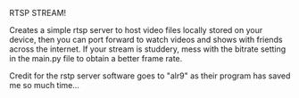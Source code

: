 RTSP STREAM!

Creates a simple rtsp server to host video files locally stored on your device, then you can port forward
to watch videos and shows with friends across the internet. If your stream is studdery, mess with the bitrate setting in the main.py file to obtain a better frame rate.

Credit for the rstp server software goes to "alr9" as their program has saved me so much time...
